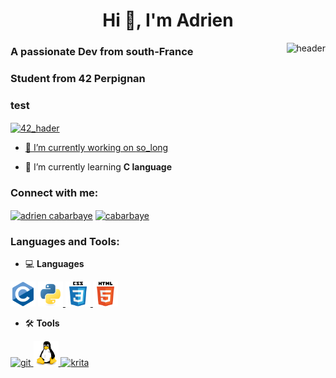 <h1 align="center">Hi 👋, I'm Adrien</h1>

<img align="right" src="https://media1.tenor.com/m/qg8YV3fVfA4AAAAC/clouds.gif" alt="header">

<h3 align="left">A passionate Dev from south-France</h3>
<h3 align="left">Student from 42 Perpignan</h3>
<h3 align="left">test</h3>

<a href="https://42perpignan.fr/" target="blank"><img align="center" src="https://github.com/Demiaeuw/42_student/blob/main/ressources/images/42_header.png" alt="42_hader">

- 🔭 I’m currently working on [so_long](https://github.com/Demiaeuw/42_so_long)

- 🌱 I’m currently learning **C language**

<h3 align="left">Connect with me:</h3>
<p align="left">
<a href="https://www.linkedin.com/in/adrien-cabarbaye-964493231/" target="_blank"><img align="center" src="https://raw.githubusercontent.com/rahuldkjain/github-profile-readme-generator/master/src/images/icons/Social/linked-in-alt.svg" alt="adrien cabarbaye" height="30" width="40" /></a>
<a href="https://instagram.com/cabarbaye" target="blank"><img align="center" src="https://raw.githubusercontent.com/rahuldkjain/github-profile-readme-generator/master/src/images/icons/Social/instagram.svg" alt="cabarbaye" height="30" width="40" /></a>
</p>

<h3 align="left">Languages and Tools:</h3>
<p align="left">

- 💻 **Languages**

<a href="https://www.cprogramming.com/" target="_blank" rel="noreferrer"> <img src="https://raw.githubusercontent.com/devicons/devicon/master/icons/c/c-original.svg" alt="c" width="40" height="40"/></a>
<a href="https://www.python.org" target="_blank" rel="noreferrer"> <img src="https://raw.githubusercontent.com/devicons/devicon/master/icons/python/python-original.svg" alt="python" width="40" height="40"/> </a>
<a href="https://www.w3schools.com/css/" target="_blank" rel="noreferrer"> <img src="https://raw.githubusercontent.com/devicons/devicon/master/icons/css3/css3-original-wordmark.svg" alt="css3" width="40" height="40"/> </a>
<a href="https://www.w3.org/html/" target="_blank" rel="noreferrer"> <img src="https://raw.githubusercontent.com/devicons/devicon/master/icons/html5/html5-original-wordmark.svg" alt="html5" width="40" height="40"/> </a>

- 🛠️ **Tools**

<a href="https://git-scm.com/" target="_blank" rel="noreferrer"> <img src="https://www.vectorlogo.zone/logos/git-scm/git-scm-icon.svg" alt="git" width="40" height="40"/> </a>
<a href="https://www.linux.org/" target="_blank" rel="noreferrer"> <img src="https://raw.githubusercontent.com/devicons/devicon/master/icons/linux/linux-original.svg" alt="linux" width="40" height="40"/> </a>
<a href="https://krita.org/en/" target="_blank" rel="noreferrer"> <img src="https://upload.wikimedia.org/wikipedia/commons/thumb/7/73/Calligrakrita-base.svg/langfr-1920px-Calligrakrita-base.svg.png" alt="krita" width="40" height="40"/> </a> </p>
